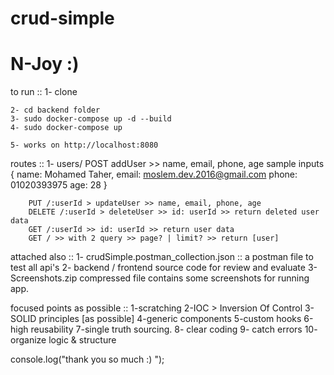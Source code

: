 # crud-simple
# N-Joy :)


to run ::
    1- clone

    2- cd backend folder
    3- sudo docker-compose up -d --build
    4- sudo docker-compose up

    5- works on http://localhost:8080


routes ::
    1- users/
        POST addUser >> name, email, phone, age
        sample inputs
        {
            name: Mohamed Taher,
            email: moslem.dev.2016@gmail.com
            phone: 01020393975
            age: 28
        }
        
        PUT /:userId > updateUser >> name, email, phone, age
        DELETE /:userId > deleteUser >> id: userId >> return deleted user data
        GET /:userId >> id: userId >> return user data
        GET / >> with 2 query >> page? | limit? >> return [user]


attached also ::
    1- crudSimple.postman_collection.json :: a postman file to test all api's 
    2- backend / frontend source code for review and evaluate
    3- Screenshots.zip compressed file contains some screenshots for running app.

focused points as possible ::
    1-scratching
    2-IOC > Inversion Of Control
    3-SOLID principles [as possible]
    4-generic components
    5-custom hooks
    6-high reusability
    7-single truth sourcing.
    8- clear coding
    9- catch errors
    10- organize logic & structure

console.log("thank you so much :) ");
